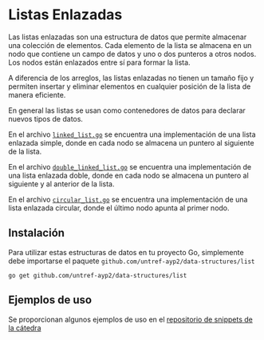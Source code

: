 # Listas Enlazadas

Las listas enlazadas son una estructura de datos que permite almacenar una
colección de elementos. Cada elemento de la lista se almacena en un nodo que
contiene un campo de datos y uno o dos punteros a otros nodos. Los nodos están
enlazados entre sí para formar la lista.

A diferencia de los arreglos, las listas enlazadas no tienen un tamaño fijo y
permiten insertar y eliminar elementos en cualquier posición de la lista de
manera eficiente.

En general las listas se usan como contenedores de datos para declarar nuevos
tipos de datos.

En el archivo [`linked_list.go`](./linked_list.go) se encuentra una
implementación de una lista enlazada simple, donde en cada nodo se almacena un
puntero al siguiente de la lista.

En el archivo [`double_linked_list.go`](./double_linked_list.go) se encuentra
una implementación de una lista enlazada doble, donde en cada nodo se almacena
un puntero al siguiente y al anterior de la lista.

En el archivo [`circular_list.go`](./circular_list.go) se encuentra una
implementación de una lista enlazada circular, donde el último nodo apunta al
primer nodo.

## Instalación

Para utilizar estas estructuras de datos en tu proyecto Go, simplemente debe importarse el paquete `github.com/untref-ayp2/data-structures/list`

```shell
go get github.com/untref-ayp2/data-structures/list
```

## Ejemplos de uso
Se proporcionan algunos ejemplos de uso en el [repositorio de snippets de la cátedra](https://github.com/untref-ayp2/snippets)